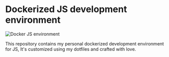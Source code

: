 # Dockerized JS development environment
![Docker JS environment](http://i.imgur.com/8PwCETt.png)

This repository contains my personal dockerized development environment for JS, It's customized using my dotfiles and crafted with love.
